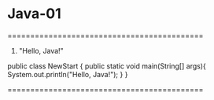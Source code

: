 # Java-01

===========================================

01. "Hello, Java!"

public class NewStart {
    public static void main(String[] args){
        System.out.println("Hello, Java!");
    }
}

===========================================